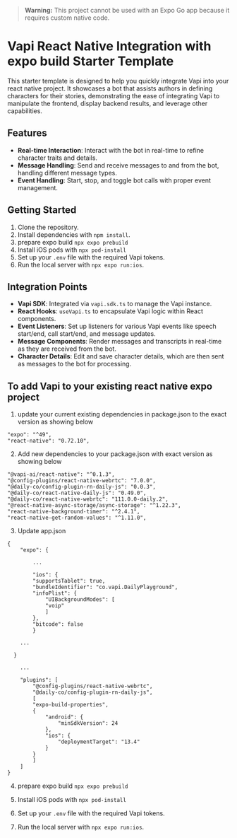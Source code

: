 >  **Warning:** This project cannot be used with an Expo Go app because it requires custom native code.


# Vapi React Native Integration with expo build Starter Template

This starter template is designed to help you quickly integrate Vapi into your react native project. It showcases a bot that assists authors in defining characters for their stories, demonstrating the ease of integrating Vapi to manipulate the frontend, display backend results, and leverage other capabilities.

## Features

- **Real-time Interaction**: Interact with the bot in real-time to refine character traits and details.
- **Message Handling**: Send and receive messages to and from the bot, handling different message types.
- **Event Handling**: Start, stop, and toggle bot calls with proper event management.

## Getting Started

1. Clone the repository.
2. Install dependencies with `npm install`.
3. prepare expo build `npx expo prebuild`
4. Install iOS pods with `npx pod-install`
5. Set up your `.env` file with the required Vapi tokens.
6. Run the local server with `npx expo run:ios`.

## Integration Points

- **Vapi SDK**: Integrated via `vapi.sdk.ts` to manage the Vapi instance.
- **React Hooks**: `useVapi.ts` to encapsulate Vapi logic within React components.
- **Event Listeners**: Set up listeners for various Vapi events like speech start/end, call start/end, and message updates.
- **Message Components**: Render messages and transcripts in real-time as they are received from the bot.
- **Character Details**: Edit and save character details, which are then sent as messages to the bot for processing.


## To add Vapi to your existing react native expo project

1. update your current existing dependencies in package.json to the exact version as showing below
```
"expo": "^49",
"react-native": "0.72.10",
```

2. Add new dependencies to your package.json with exact version as showing below
```
"@vapi-ai/react-native": "^0.1.3",
"@config-plugins/react-native-webrtc": "7.0.0",
"@daily-co/config-plugin-rn-daily-js": "0.0.3",
"@daily-co/react-native-daily-js": "0.49.0",
"@daily-co/react-native-webrtc": "111.0.0-daily.2",
"@react-native-async-storage/async-storage": "^1.22.3",
"react-native-background-timer": "^2.4.1",
"react-native-get-random-values": "^1.11.0",
```

3. Update app.json

```
{
    "expo": {

        ...

        "ios": {
        "supportsTablet": true,
        "bundleIdentifier": "co.vapi.DailyPlayground",
        "infoPlist": {
            "UIBackgroundModes": [
            "voip"
            ]
        },
        "bitcode": false
        }

    ...

  }

    ...

    "plugins": [
        "@config-plugins/react-native-webrtc",
        "@daily-co/config-plugin-rn-daily-js",
        [
        "expo-build-properties",
        {
            "android": {
                "minSdkVersion": 24
            },
            "ios": {
                "deploymentTarget": "13.4"
            }
        }
        ]
    ]
}
```
4. prepare expo build `npx expo prebuild`

5. Install iOS pods with `npx pod-install`

6. Set up your `.env` file with the required Vapi tokens.

7. Run the local server with `npx expo run:ios`.

